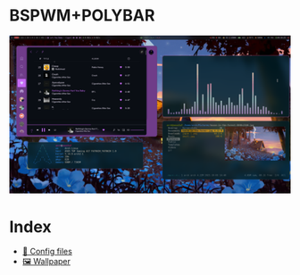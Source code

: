 # BSPWM+POLYBAR
![](images/screenshot.png)

# Index
- [🎨 Config files](.config/)
- [🖼️ Wallpaper](images/house-in-the-forest-3840×2160.jpg)
